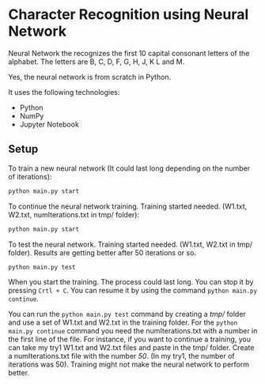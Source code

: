 # Character Recognition using Neural Network 

Neural Network the recognizes the first 10 capital consonant letters of the alphabet.
The letters are B, C, D, F, G, H, J, K L and M.

Yes, the neural network is from scratch in Python.

It uses the following technologies:

- Python
- NumPy
- Jupyter Notebook

## Setup
To train a new neural network (It could last long depending on the number of iterations):
```sh
python main.py start
```
To continue the neural network training. Training started needed. (W1.txt, W2.txt, numIterations.txt in tmp/ folder):
```sh
python main.py start
```
To test the neural network. Training started needed. (W1.txt, W2.txt in tmp/ folder). Results are getting better after 50 iterations or so.
```sh
python main.py test
```
When you start the training. The process could last long. You can stop it by pressing `Crtl + C`. You can resume it by using the command `python main.py continue`.

You can run the `python main.py test` command by creating a <i>tmp/</i> folder and use a set of W1.txt and W2.txt in the training folder. For the `python main.py continue` command you need the numIterations.txt with a number in the first line of the file. For instance, if you want to continue a training, you can take my try1 W1.txt and W2.txt files and paste in the tmp/ folder. Create a numIterations.txt file with the number <i>50</i>. (In my try1, the number of iterations was 50). Training might not make the neural network to perform better.